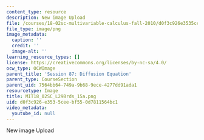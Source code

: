 ```yaml
---
content_type: resource
description: New image Upload
file: /courses/18-02sc-multivariable-calculus-fall-2010/d0f3c926e3535ceebf550d7811564bc1_MIT18_02SC_L29Brds_15a.png
file_type: image/png
image_metadata:
  caption: ''
  credit: ''
  image-alt: ''
learning_resource_types: []
license: https://creativecommons.org/licenses/by-nc-sa/4.0/
ocw_type: OCWImage
parent_title: 'Session 87: Diffusion Equation'
parent_type: CourseSection
parent_uid: 7564bb64-749a-9b68-9ece-4277dd91ada1
resourcetype: Image
title: MIT18_02SC_L29Brds_15a.png
uid: d0f3c926-e353-5cee-bf55-0d7811564bc1
video_metadata:
  youtube_id: null
---
```

New image Upload